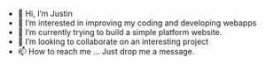 - 👋 Hi, I’m Justin
- 👀 I’m interested in improving my coding and developing webapps
- 🌱 I’m currently trying to build a simple platform website.
- 💞️ I’m looking to collaborate on an interesting project
- 📫 How to reach me ... Just drop me a message.

<!---
mi4nyang/mi4nyang is a ✨ special ✨ repository because its `README.md` (this file) appears on your GitHub profile.
You can click the Preview link to take a look at your changes.
--->
